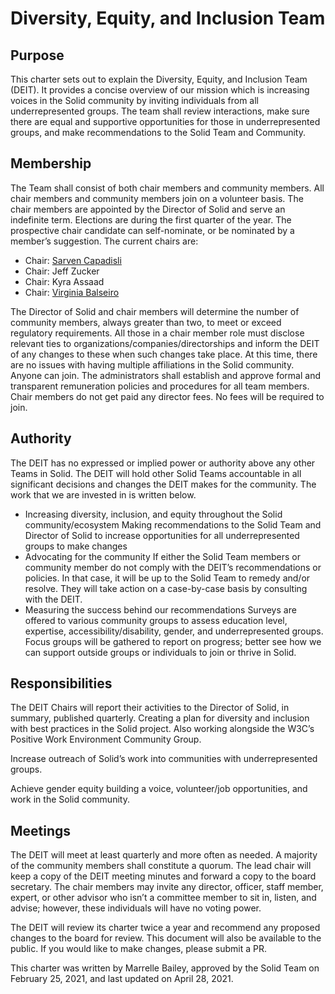 # Diversity, Equity, and Inclusion Team

## Purpose
This charter sets out to explain the Diversity, Equity, and Inclusion Team (DEIT). It provides a concise overview of our mission which is increasing voices in the Solid community by inviting individuals from all underrepresented groups. The team shall review interactions, make sure there are equal and supportive opportunities for those in underrepresented groups, and make recommendations to the Solid Team and Community.

## Membership
The Team shall consist of both chair members and community members. All chair members and community members join on a volunteer basis. The chair members are appointed by the Director of Solid and serve an indefinite term. Elections are during the first quarter of the year. The prospective chair candidate can self-nominate, or be nominated by a member’s suggestion. The current chairs are:

* Chair: [Sarven Capadisli](https://csarven.ca/#i)
* Chair: Jeff Zucker
* Chair: Kyra Assaad
* Chair: [Virginia Balseiro](https://virginiabalseiro.com/#me)

The Director of Solid and chair members will determine the number of community members, always greater than two, to meet or exceed regulatory requirements. All those in a chair member role must disclose relevant ties to organizations/companies/directorships and inform the DEIT of any changes to these when such changes take place. At this time, there are no issues with having multiple affiliations in the Solid community. Anyone can join. The administrators shall establish and approve formal and transparent remuneration policies and procedures for all team members. Chair members do not get paid any director fees. No fees will be required to join.

## Authority
The DEIT has no expressed or implied power or authority above any other Teams in Solid. The DEIT will hold other Solid Teams accountable in all significant decisions and changes the DEIT makes for the community. The work that we are invested in is written below.

* Increasing diversity, inclusion, and equity throughout the Solid community/ecosystem
    Making recommendations to the Solid Team and Director of Solid to increase opportunities for all underrepresented groups to make changes
* Advocating for the community
    If either the Solid Team members or community member do not comply with the DEIT’s recommendations or policies. In that case, it will be up to the Solid Team to remedy and/or resolve. They will take action on a case-by-case basis by consulting with the DEIT.
* Measuring the success behind our recommendations
    Surveys are offered to various community groups to assess education level, expertise, accessibility/disability, gender, and underrepresented groups.
    Focus groups will be gathered to report on progress; better see how we can support outside groups or individuals to join or thrive in Solid.

## Responsibilities
The DEIT Chairs will report their activities to the Director of Solid, in summary, published quarterly.
Creating a plan for diversity and inclusion with best practices in the Solid project. Also working alongside the W3C’s Positive Work Environment Community Group.

Increase outreach of Solid’s work into communities with underrepresented groups.

Achieve gender equity building a voice, volunteer/job opportunities, and work in the Solid community.

## Meetings
The DEIT will meet at least quarterly and more often as needed. A majority of the community members shall constitute a quorum. The lead chair will keep a copy of the DEIT meeting minutes and forward a copy to the board secretary. The chair members may invite any director, officer, staff member, expert, or other advisor who isn’t a committee member to sit in, listen, and advise; however, these individuals will have no voting power.

The DEIT will review its charter twice a year and recommend any proposed changes to the board for review. This document will also be available to the public. If you would like to make changes, please submit a PR.

This charter was written by Marrelle Bailey, approved by the Solid Team on February 25, 2021, and last updated on April 28, 2021.
